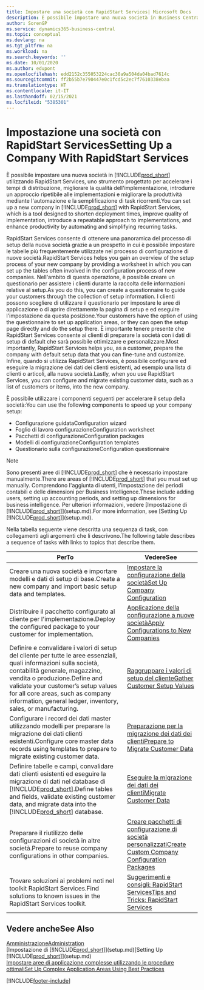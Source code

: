 ```yaml
---
title: Impostare una società con RapidStart Services| Microsoft Docs
description: È possibile impostare una nuova società in Business Central utilizzando RapidStart Services, uno strumento progettato per accelerare i tempi di distribuzione, migliorare la qualità dell'implementazione, introdurre un approccio ripetibile alle implementazioni e migliorare la produttività mediante l'automazione e la semplificazione di task ricorrenti.
author: SorenGP
ms.service: dynamics365-business-central
ms.topic: conceptual
ms.devlang: na
ms.tgt_pltfrm: na
ms.workload: na
ms.search.keywords: ''
ms.date: 10/01/2020
ms.author: edupont
ms.openlocfilehash: edd2152c355053224cac30a9a504da04bad7614c
ms.sourcegitcommit: ff2b55b7e790447e0c1fcd5c2ec7f7610338ebaa
ms.translationtype: HT
ms.contentlocale: it-IT
ms.lasthandoff: 02/15/2021
ms.locfileid: "5385301"
---
```

# <a name="setting-up-a-company-with-rapidstart-services"></a><span data-ttu-id="0b684-103">Impostazione una società con RapidStart Services</span><span class="sxs-lookup"><span data-stu-id="0b684-103">Setting Up a Company With RapidStart Services</span></span>
<span data-ttu-id="0b684-104">È possibile impostare una nuova società in [!INCLUDE[prod_short](includes/prod_short.md)] utilizzando RapidStart Services, uno strumento progettato per accelerare i tempi di distribuzione, migliorare la qualità dell'implementazione, introdurre un approccio ripetibile alle implementazioni e migliorare la produttività mediante l'automazione e la semplificazione di task ricorrenti.</span><span class="sxs-lookup"><span data-stu-id="0b684-104">You can set up a new company in [!INCLUDE[prod_short](includes/prod_short.md)] with RapidStart Services, which is a tool designed to shorten deployment times, improve quality of implementation, introduce a repeatable approach to implementations, and enhance productivity by automating and simplifying recurring tasks.</span></span>  

<span data-ttu-id="0b684-105">RapidStart Services consente di ottenere una panoramica del processo di setup della nuova società grazie a un prospetto in cui è possibile impostare le tabelle più frequentemente utilizzate nel processo di configurazione di nuove società.</span><span class="sxs-lookup"><span data-stu-id="0b684-105">RapidStart Services helps you gain an overview of the setup process of your new company by providing a worksheet in which you can set up the tables often involved in the configuration process of new companies.</span></span> <span data-ttu-id="0b684-106">Nell'ambito di questa operazione, è possibile creare un questionario per assistere i clienti durante la raccolta delle informazioni relative al setup.</span><span class="sxs-lookup"><span data-stu-id="0b684-106">As you do this, you can create a questionnaire to guide your customers through the collection of setup information.</span></span> <span data-ttu-id="0b684-107">I clienti possono scegliere di utilizzare il questionario per impostare le aree di applicazione o di aprire direttamente la pagina di setup e ed eseguire l'impostazione da questa posizione.</span><span class="sxs-lookup"><span data-stu-id="0b684-107">Your customers have the option of using the questionnaire to set up application areas, or they can open the setup page directly and do the setup there.</span></span> <span data-ttu-id="0b684-108">È importante tenere presente che RapidStart Services consente ai clienti di preparare la società con i dati di setup di default che sarà possibile ottimizzare e personalizzare.</span><span class="sxs-lookup"><span data-stu-id="0b684-108">Most importantly, RapidStart Services helps you, as a customer, prepare the company with default setup data that you can fine-tune and customize.</span></span> <span data-ttu-id="0b684-109">Infine, quando si utilizza RapidStart Services, è possibile configurare ed eseguire la migrazione dei dati dei clienti esistenti, ad esempio una lista di clienti o articoli, alla nuova società.</span><span class="sxs-lookup"><span data-stu-id="0b684-109">Lastly, when you use RapidStart Services, you can configure and migrate existing customer data, such as a list of customers or items, into the new company.</span></span>

<span data-ttu-id="0b684-110">È possibile utilizzare i componenti seguenti per accelerare il setup della società:</span><span class="sxs-lookup"><span data-stu-id="0b684-110">You can use the following components to speed up your company setup:</span></span>  

-   <span data-ttu-id="0b684-111">Configurazione guidata</span><span class="sxs-lookup"><span data-stu-id="0b684-111">Configuration wizard</span></span>  
-   <span data-ttu-id="0b684-112">Foglio di lavoro configurazione</span><span class="sxs-lookup"><span data-stu-id="0b684-112">Configuration worksheet</span></span>  
-   <span data-ttu-id="0b684-113">Pacchetti di configurazione</span><span class="sxs-lookup"><span data-stu-id="0b684-113">Configuration packages</span></span>  
-   <span data-ttu-id="0b684-114">Modelli di configurazione</span><span class="sxs-lookup"><span data-stu-id="0b684-114">Configuration templates</span></span>  
-   <span data-ttu-id="0b684-115">Questionario sulla configurazione</span><span class="sxs-lookup"><span data-stu-id="0b684-115">Configuration questionnaire</span></span>  

> [!Note]  
>  <span data-ttu-id="0b684-116">Sono presenti aree di [!INCLUDE[prod_short](includes/prod_short.md)] che è necessario impostare manualmente.</span><span class="sxs-lookup"><span data-stu-id="0b684-116">There are areas of [!INCLUDE[prod_short](includes/prod_short.md)] that you must set up manually.</span></span> <span data-ttu-id="0b684-117">Comprendono l'aggiunta di utenti, l'impostazione dei periodi contabili e delle dimensioni per Business Intelligence.</span><span class="sxs-lookup"><span data-stu-id="0b684-117">These include adding users, setting up accounting periods, and setting up dimensions for business intelligence.</span></span> <span data-ttu-id="0b684-118">Per ulteriori informazioni, vedere [Impostazione di [!INCLUDE[prod_short](includes/prod_short.md)]](setup.md).</span><span class="sxs-lookup"><span data-stu-id="0b684-118">For more information, see [Setting Up [!INCLUDE[prod_short](includes/prod_short.md)]](setup.md).</span></span>

 <span data-ttu-id="0b684-119">Nella tabella seguente viene descritta una sequenza di task, con collegamenti agli argomenti che li descrivono.</span><span class="sxs-lookup"><span data-stu-id="0b684-119">The following table describes a sequence of tasks with links to topics that describe them.</span></span>

|<span data-ttu-id="0b684-120">**Per**</span><span class="sxs-lookup"><span data-stu-id="0b684-120">**To**</span></span>|<span data-ttu-id="0b684-121">**Vedere**</span><span class="sxs-lookup"><span data-stu-id="0b684-121">**See**</span></span>|  
|------------|-------------|  
|<span data-ttu-id="0b684-122">Creare una nuova società e importare modelli e dati di setup di base.</span><span class="sxs-lookup"><span data-stu-id="0b684-122">Create a new company and import basic setup data and templates.</span></span>|[<span data-ttu-id="0b684-123">Impostare la configurazione della società</span><span class="sxs-lookup"><span data-stu-id="0b684-123">Set Up Company Configuration</span></span>](admin-set-up-company-configuration.md)|  
|<span data-ttu-id="0b684-124">Distribuire il pacchetto configurato al cliente per l'implementazione.</span><span class="sxs-lookup"><span data-stu-id="0b684-124">Deploy the configured package to your customer for implementation.</span></span>|[<span data-ttu-id="0b684-125">Applicazione della configurazione a nuove società</span><span class="sxs-lookup"><span data-stu-id="0b684-125">Apply Configurations to New Companies</span></span>](admin-apply-configuration-to-new-companies.md)|
|<span data-ttu-id="0b684-126">Definire e convalidare i valori di setup del cliente per tutte le aree essenziali, quali informazioni sulla società, contabilità generale, magazzino, vendita o produzione.</span><span class="sxs-lookup"><span data-stu-id="0b684-126">Define and validate your customer’s setup values for all core areas, such as company information, general ledger, inventory, sales, or manufacturing.</span></span>|[<span data-ttu-id="0b684-127">Raggruppare i valori di setup del cliente</span><span class="sxs-lookup"><span data-stu-id="0b684-127">Gather Customer Setup Values</span></span>](admin-gather-customer-setup-values.md)|  
|<span data-ttu-id="0b684-128">Configurare i record dei dati master utilizzando modelli per preparare la migrazione dei dati clienti esistenti.</span><span class="sxs-lookup"><span data-stu-id="0b684-128">Configure core master data records using templates to prepare to migrate existing customer data.</span></span>|[<span data-ttu-id="0b684-129">Preparazione per la migrazione dei dati dei clienti</span><span class="sxs-lookup"><span data-stu-id="0b684-129">Prepare to Migrate Customer Data</span></span>](admin-use-templates-to-prepare-customer-data-for-migration.md)|  
|<span data-ttu-id="0b684-130">Definire tabelle e campi, convalidare dati clienti esistenti ed eseguire la migrazione di dati nel database di [!INCLUDE[prod_short](includes/prod_short.md)].</span><span class="sxs-lookup"><span data-stu-id="0b684-130">Define tables and fields, validate existing customer data, and migrate data into the [!INCLUDE[prod_short](includes/prod_short.md)] database.</span></span>|[<span data-ttu-id="0b684-131">Eseguire la migrazione dei dati dei clienti</span><span class="sxs-lookup"><span data-stu-id="0b684-131">Migrate Customer Data</span></span>](admin-migrate-customer-data.md)|
|<span data-ttu-id="0b684-132">Preparare il riutilizzo delle configurazioni di società in altre società.</span><span class="sxs-lookup"><span data-stu-id="0b684-132">Prepare to reuse company configurations in other companies.</span></span>|[<span data-ttu-id="0b684-133">Creare pacchetti di configurazione di società personalizzati</span><span class="sxs-lookup"><span data-stu-id="0b684-133">Create Custom Company Configuration Packages</span></span>](admin-how-to-create-custom-company-configuration-packages.md)|
|<span data-ttu-id="0b684-134">Trovare soluzioni ai problemi noti nel toolkit RapidStart Services.</span><span class="sxs-lookup"><span data-stu-id="0b684-134">Find solutions to known issues in the RapidStart Services toolkit.</span></span>|[<span data-ttu-id="0b684-135">Suggerimenti e consigli: RapidStart Services</span><span class="sxs-lookup"><span data-stu-id="0b684-135">Tips and Tricks: RapidStart Services</span></span>](admin-tips-and-tricks-rapidstart-services.md)|  

## <a name="see-also"></a><span data-ttu-id="0b684-136">Vedere anche</span><span class="sxs-lookup"><span data-stu-id="0b684-136">See Also</span></span>  
[<span data-ttu-id="0b684-137">Amministrazione</span><span class="sxs-lookup"><span data-stu-id="0b684-137">Administration</span></span>](admin-setup-and-administration.md)  
<span data-ttu-id="0b684-138">[Impostazione di [!INCLUDE[prod_short](includes/prod_short.md)]](setup.md)</span><span class="sxs-lookup"><span data-stu-id="0b684-138">[Setting Up [!INCLUDE[prod_short](includes/prod_short.md)]](setup.md)</span></span>  
[<span data-ttu-id="0b684-139">Impostare aree di applicazione complesse utilizzando le procedure ottimali</span><span class="sxs-lookup"><span data-stu-id="0b684-139">Set Up Complex Application Areas Using Best Practices</span></span>](set-up-complex-application-areas-using-best-practices.md)   


[!INCLUDE[footer-include](includes/footer-banner.md)]